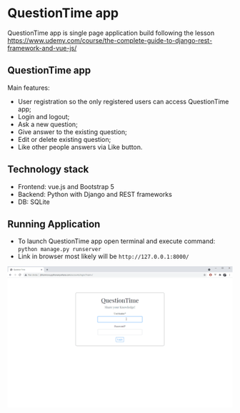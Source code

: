 # QuestionTime app

QuestionTime app is single page application build following the lesson 
https://www.udemy.com/course/the-complete-guide-to-django-rest-framework-and-vue-js/

## QuestionTime app
Main features:
- User registration so the only registered users can access QuestionTime app;
- Login and logout;
- Ask a new question;
- Give answer to the existing question;
- Edit or delete existing question;
- Like other people answers via Like button.

## Technology stack
- Frontend: vue.js and Bootstrap 5
- Backend: Python with Django and REST frameworks
- DB: SQLite

## Running Application

- To launch QuestionTime app open terminal and execute command: `python manage.py runserver`
- Link in browser most likely will be `http://127.0.0.1:8000/`

!["Question Time"](./assets/QuestionTime.gif)